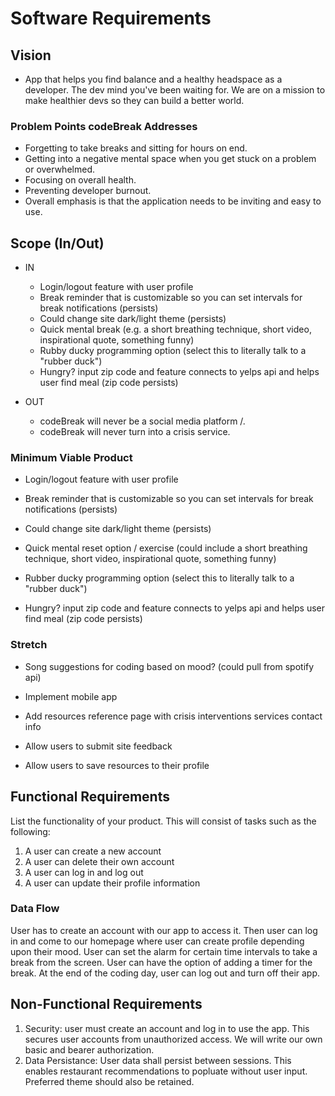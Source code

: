# Software Requirements

## Vision

- App that helps you find balance and a healthy headspace as a developer. The dev mind you've been waiting for. We are on a mission to make healthier devs so they can build a better world.

### Problem Points codeBreak Addresses

- Forgetting to take breaks and sitting for hours on end.
- Getting into a negative mental space when you get stuck on a problem or overwhelmed.
- Focusing on overall health.
- Preventing developer burnout.
- Overall emphasis is that the application needs to be inviting and easy to use.

## Scope (In/Out)

- IN

  - Login/logout feature with user profile
  - Break reminder that is customizable so you can set intervals for break notifications (persists)
  - Could change site dark/light theme (persists)
  - Quick mental break (e.g. a short breathing technique, short video, inspirational quote, something funny)
  - Rubby ducky programming option (select this to literally talk to a "rubber duck")
  - Hungry? input zip code and feature connects to yelps api and helps user find meal (zip code persists)

- OUT

  - codeBreak will never be a social media platform /.
  - codeBreak will never turn into a crisis service.

### Minimum Viable Product

- Login/logout feature with user profile

- Break reminder that is customizable so you can set intervals for break notifications (persists)

- Could change site dark/light theme (persists)

- Quick mental reset option / exercise (could include a short breathing technique, short video, inspirational quote, something funny)

- Rubber ducky programming option (select this to literally talk to a "rubber duck")

- Hungry? input zip code and feature connects to yelps api and helps user find meal (zip code persists)

### Stretch

- Song suggestions for coding based on mood? (could pull from spotify api)

- Implement mobile app

- Add resources reference page with crisis interventions services contact info

- Allow users to submit site feedback

- Allow users to save resources to their profile

## Functional Requirements

List the functionality of your product. This will consist of tasks such as the following:

1. A user can create a new account
1. A user can delete their own account
1. A user can log in and log out
1. A user can update their profile information

### Data Flow

User has to create an account with our app to access it. Then user can log in and come to our homepage where user can create profile depending upon their mood. User can set the alarm for certain time intervals to take a break from the screen. User can have the option of adding a timer for the break. At the end of the coding day, user can log out and turn off their app.

## Non-Functional Requirements

1. Security: user must create an account and log in to use the app. This secures user accounts from unauthorized access. We will write our own basic and bearer authorization.
2. Data Persistance: User data shall persist between sessions. This enables restaurant recommendations to popluate without user input. Preferred theme should also be retained.
